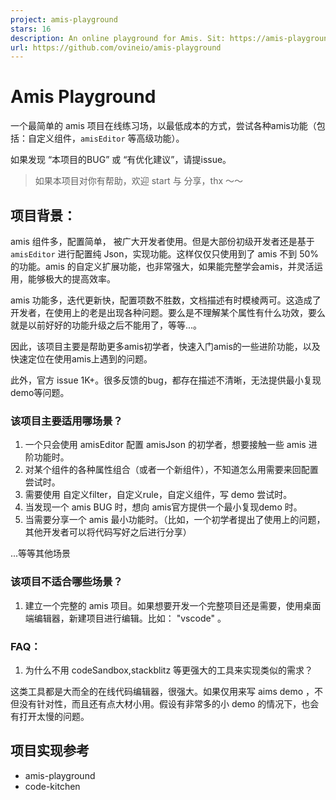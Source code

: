 ```yaml
---
project: amis-playground
stars: 16
description: An online playground for Amis. Sit: https://amis-playground.pages.dev/
url: https://github.com/ovineio/amis-playground
---
```


Amis Playground
===============

一个最简单的 amis 项目在线练习场，以最低成本的方式，尝试各种amis功能（包括：自定义组件，`amisEditor` 等高级功能）。

如果发现 “本项目的BUG” 或 “有优化建议”，请提issue。

> 如果本项目对你有帮助，欢迎 start 与 分享，thx ～～

项目背景：
-----

amis 组件多，配置简单， 被广大开发者使用。但是大部份初级开发者还是基于 `amisEditor` 进行配置纯 Json，实现功能。这样仅仅只使用到了 amis 不到 50% 的功能。amis 的自定义扩展功能，也非常强大，如果能完整学会amis，并灵活运用，能够极大的提高效率。

amis 功能多，迭代更新快，配置项数不胜数，文档描述有时模棱两可。这造成了开发者，在使用上的老是出现各种问题。要么是不理解某个属性有什么功效，要么就是以前好好的功能升级之后不能用了，等等...。

因此，该项目主要是帮助更多amis初学者，快速入门amis的一些进阶功能，以及快速定位在使用amis上遇到的问题。

此外，官方 issue 1K+。很多反馈的bug，都存在描述不清晰，无法提供最小复现demo等问题。

### 该项目主要适用哪场景？

1.  一个只会使用 amisEditor 配置 amisJson 的初学者，想要接触一些 amis 进阶功能时。
2.  对某个组件的各种属性组合（或者一个新组件），不知道怎么用需要来回配置尝试时。
3.  需要使用 自定义filter，自定义rule，自定义组件，写 demo 尝试时。
4.  当发现一个 amis BUG 时，想向 amis官方提供一个最小复现demo 时。
5.  当需要分享一个 amis 最小功能时。（比如，一个初学者提出了使用上的问题，其他开发者可以将代码写好之后进行分享）

...等等其他场景

### 该项目不适合哪些场景？

1.  建立一个完整的 amis 项目。如果想要开发一个完整项目还是需要，使用桌面端编辑器，新建项目进行编辑。比如： "vscode" 。

### FAQ：

1.  为什么不用 codeSandbox,stackblitz 等更强大的工具来实现类似的需求？

这类工具都是大而全的在线代码编辑器，很强大。如果仅用来写 aims demo ，不但没有针对性，而且还有点大材小用。假设有非常多的小 demo 的情况下，也会有打开太慢的问题。

项目实现参考
------

-   amis-playground
-   code-kitchen
